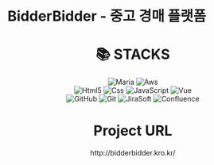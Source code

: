 # BidderBidder - 중고 경매 플랫폼

<div align=center><h1>📚 STACKS</h1></div>
<div align=center>
  <img src="https://img.shields.io/badge/MariaDB-003545?style=for-the-badge&logo=MariaDB&logoColor=white" alt ="Maria">
  <img src="https://img.shields.io/badge/Amazon%20AWS-232F3E?style=for-the-badge&logo=Amazon%20AWS&logoColor=white" alt="Aws">
  <br>
  <img src="https://img.shields.io/badge/HTML5-E34F26?style=for-the-badge&logo=HTML5&logoColor=white" alt="Html5">
  <img src="https://img.shields.io/badge/CSS3-1572B6?style=for-the-badge&logo=CSS3&logoColor=white" alt="Css">
  <img src="https://img.shields.io/badge/JavaScript-F7DF1E?style=for-the-badge&logo=JavaScript&logoColor=white" alt="JavaScript">
  <img src="https://img.shields.io/badge/Vue.js-4FC08D?style=for-the-badge&logo=Vue.js&logoColor=white" alt="Vue">
  <br>
  <img src="https://img.shields.io/badge/GitHub-181717?style=for-the-badge&logo=GitHub&logoColor=white" alt="GitHub">
  <img src="https://img.shields.io/badge/Git-F05032?style=for-the-badge&logo=Git&logoColor=white" alt="Git">
  <img src="https://img.shields.io/badge/Jira%20Software-0052CC?style=for-the-badge&logo=Jira%20Software&logoColor=white" alt="JiraSoft">
  <img src="https://img.shields.io/badge/Confluence-172B4D?style=for-the-badge&logo=Confluence&logoColor=white" alt="Confluence">
</div>
<div align=center><h1>Project URL</h1></div>
<div align=center>http://bidderbidder.kro.kr/</div>
